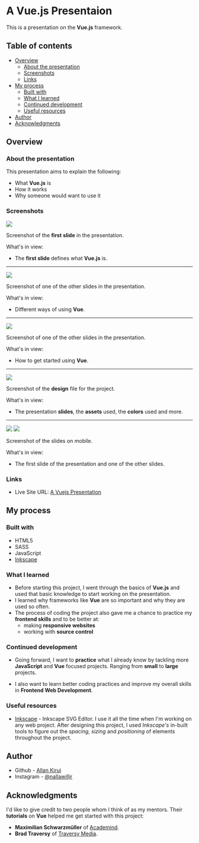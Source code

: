 # A Vue.js Presentaion

This is a presentation on the **Vue.js** framework.

## Table of contents

-  [Overview](#overview)
   -  [About the presentation](#about-the-presentation)
   -  [Screenshots](#screenshots)
   -  [Links](#links)
-  [My process](#my-process)
   -  [Built with](#built-with)
   -  [What I learned](#what-i-learned)
   -  [Continued development](#continued-development)
   -  [Useful resources](#useful-resources)
-  [Author](#author)
-  [Acknowledgments](#acknowledgments)

## Overview

### About the presentation

This presentation aims to explain the following:

-  What **Vue.js** is
-  How it works
-  Why someone would want to use it

### Screenshots

![](./img/markdown_images/1.png)

Screenshot of the **first slide** in the presentation.

What's in view:

-  The **first slide** defines what **Vue.js** is.

---

![](./img/markdown_images/2.png)

Screenshot of one of the other slides in the presentation.

What's in view:

-  Different ways of using **Vue**.

---

![](./img/markdown_images/3.png)

Screenshot of one of the other slides in the presentation.

What's in view:

-  How to get started using **Vue**.

---

![](./img/markdown_images/4.png)

Screenshot of the **design** file for the project.

What's in view:

-  The presentation **slides**, the **assets** used, the **colors** used and more.

---

![](./img/markdown_images/5.png)
![](./img/markdown_images/6.png)

Screenshot of the slides on mobile.

What's in view:

-  The first slide of the presentation and one of the other slides.

### Links

-  Live Site URL: [A Vuejs Presentation](https://allankirui.github.io/A-Vuejs-Presentation/)

## My process

### Built with

-  HTML5
-  SASS
-  JavaScript
-  [Inkscape](https://inkscape.org)

### What I learned

-  Before starting this project, I went through the basics of **Vue.js** and used that basic knowledge to start working on the presentation.
-  I learned why frameworks like **Vue** are so important and why they are used so often.
-  The process of coding the project also gave me a chance to practice my **frontend skills** and to be better at:
   -  making **responsive websites**
   -  working with **source control**

### Continued development

-  Going forward, I want to **practice** what I already know by tackling more **JavaScript** and **Vue** focused projects. Ranging from **small** to **large** projects.

-  I also want to learn better coding practices and improve my overall skills in **Frontend Web Development**.

### Useful resources

-  [Inkscape](https://inkscape.org) - Inkscape SVG Editor. I use it all the time when I'm working on any web project. After designing this project, I used _Inkscape's_ in-built tools to figure out the _spacing_, _sizing_ and _positioning_ of elements throughout the project.

## Author

-  Github - [Allan Kirui](https://www.github.com/AllanKirui)
-  Instagram - [@nallawilljr](https://www.instagram.com/nallawilljr)

## Acknowledgments

I'd like to give credit to two people whom I think of as my mentors. Their **tutorials** on **Vue** helped me get started with this project:

-  **Maximilian Schwarzmüller** of [Academind](https://academind.com/).
-  **Brad Traversy** of [Traversy Media](https://www.traversymedia.com/).
